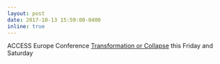 ```yaml
---
layout: post
date: 2017-10-13 15:59:00-0400
inline: true
---
```


ACCESS Europe Conference [Transformation or Collapse](https://www.accesseurope.org/component/jevents/eventdetail/251/8/transformation-or-collapse?Itemid=142) this Friday and Saturday

